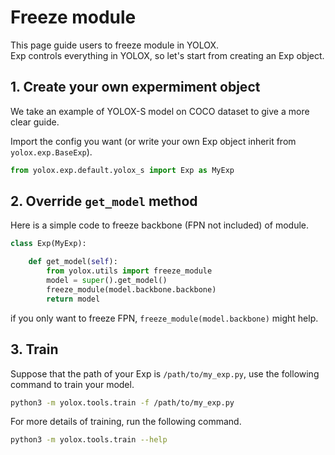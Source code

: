 # Freeze module

This page guide users to freeze module in YOLOX.  
Exp controls everything in YOLOX, so let's start from creating an Exp object.

## 1. Create your own expermiment object

We take an example of YOLOX-S model on COCO dataset to give a more clear guide.

Import the config you want (or write your own Exp object inherit from `yolox.exp.BaseExp`).

```python
from yolox.exp.default.yolox_s import Exp as MyExp
```

## 2. Override `get_model` method

Here is a simple code to freeze backbone (FPN not included) of module.

```python
class Exp(MyExp):

    def get_model(self):
        from yolox.utils import freeze_module
        model = super().get_model()
        freeze_module(model.backbone.backbone)
        return model
```

if you only want to freeze FPN, `freeze_module(model.backbone)` might help.

## 3. Train

Suppose that the path of your Exp is `/path/to/my_exp.py`, use the following command to train your model.

```bash
python3 -m yolox.tools.train -f /path/to/my_exp.py
```

For more details of training, run the following command.

```bash
python3 -m yolox.tools.train --help
```
